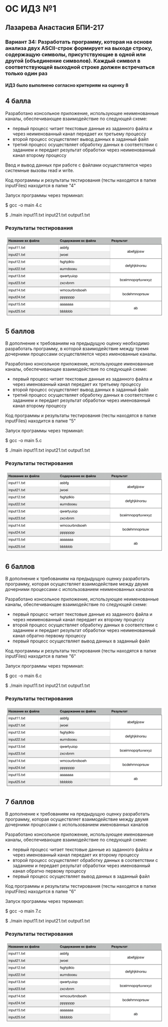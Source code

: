 # ОС ИДЗ №1
## Лазарева Анастасия БПИ-217
### Вариант 34: Разработать программу, которая на основе анализа двух ASCII-строк формирует на выходе строку, содержащую символы, присутствующие в одной или другой (объединение символов). Каждый символ в соответствующей выходной строке должен встречаться только один раз
#### ИДЗ было выполнено согласно критериям на оценку 8

## 4 балла

Разработано консольное приложение, использующее неименованные каналы, обеспечивающее взаимодействие по следующей схеме:
- первый процесс читает текстовые данные из заданного файла и через неименованный канал передает их третьему процессу
- второй процесс осуществляет вывод данных в заданный файл
- третий процесс осуществляет обработку данных в соответствии с заданием и передает результат обработки через неименованный канал второму процессу

Ввод и вывод данных при работе с файлами осуществляется через системные вызовы read и write.

Код программы и результаты тестирования (тесты находятся в папке inputFiles) находится в папке  "4"

Запуск программы через терминал:

$ gcc -o main 4.c

$ ./main input11.txt input21.txt output1.txt

### Результаты тестирования
![img](/img1.png)

## 5 баллов

В дополнение к требованиям на предыдущую оценку необходимо разработать программу, в которой взаимодействие между тремя дочерними процессами осуществляется через именованные каналы.

Разработано консольное приложение, использующее именованные каналы, обеспечивающее взаимодействие по следующей схеме:
- первый процесс читает текстовые данные из заданного файла и через именованный канал передает их третьему процессу
- второй процесс осуществляет вывод данных в заданный файл
- третий процесс осуществляет обработку данных в соответствии с заданием и передает результат обработки через именованный канал второму процессу

Код программы и результаты тестирования (тесты находятся в папке inputFiles) находится в папке  "5"

Запуск программы через терминал:

$ gcc -o main 5.c

$ ./main input11.txt input21.txt output1.txt

### Результаты тестирования
![img](/img1.png)

## 6 баллов

В дополнение к требованиям на предыдущую оценку разработать программу, которая осуществляет взаимодействие между двумя дочерними процессами с использованием неименованных каналов

Разработано консольное приложение, использующее неименованные каналы, обеспечивающее взаимодействие по следующей схеме:
- первый процесс читает текстовые данные из заданного файла и через неименованный канал передает их второму процессу
- второй процесс осуществляет обработку данных в соответствии с заданием и передает результат обработки через неименованный канал обратно первому процессу
- первый процесс осуществляет вывод данных в заданный файл

Код программы и результаты тестирования (тесты находятся в папке inputFiles) находится в папке  "6"

Запуск программы через терминал:

$ gcc -o main 6.c

$ ./main input11.txt input21.txt output1.txt

### Результаты тестирования
![img](/img1.png)

## 7 баллов

В дополнение к требованиям на предыдущую оценку разработать программу, которая осуществляет взаимодействие между двумя дочерними процессами с использованием именованных каналов

Разработано консольное приложение, использующее именованные каналы, обеспечивающее взаимодействие по следующей схеме:
- первый процесс читает текстовые данные из заданного файла и через именованный канал передает их второму процессу
- второй процесс осуществляет обработку данных в соответствии с заданием и передает результат обработки через именованный канал обратно первому процессу
- первый процесс осуществляет вывод данных в заданный файл

Код программы и результаты тестирования (тесты находятся в папке inputFiles) находится в папке  "6"

Запуск программы через терминал:

$ gcc -o main 7.c

$ ./main input11.txt input21.txt output1.txt

### Результаты тестирования
![img](/img1.png)
